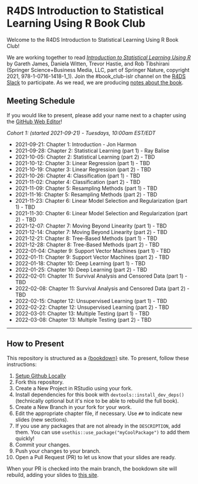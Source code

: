 # R4DS Introduction to Statistical Learning Using R Book Club

Welcome to the R4DS Introduction to Statistical Learning Using R Book Club!

We are working together to read [_Introduction to Statistical Learning Using R_](https://www.statlearning.com) by Gareth James, Daniela Witten, Trevor Hastie, and Rob Tibshirani (Springer Science+Business Media, LLC, part of Springer Nature, copyright 2021, 978-1-0716-1418-1_1).
Join the #book_club-islr channel on the [R4DS Slack](https://r4ds.io/join) to participate.
As we read, we are producing [notes about the book](https://r4ds.github.io/bookclub-islr/).

## Meeting Schedule

If you would like to present, please add your name next to a chapter using the [GitHub Web Editor](https://youtu.be/d41oc2OMAuI)!

*Cohort 1: (started 2021-09-21) - Tuesdays, 10:00am EST/EDT*

- 2021-09-21: Chapter 1: Introduction - Jon Harmon
- 2021-09-28: Chapter 2: Statistical Learning (part 1) - Ray Balise
- 2021-10-05: Chapter 2: Statistical Learning (part 2) - TBD
- 2021-10-12: Chapter 3: Linear Regression (part 1) - TBD
- 2021-10-19: Chapter 3: Linear Regression (part 2) - TBD
- 2021-10-26: Chapter 4: Classification (part 1) - TBD
- 2021-11-02: Chapter 4: Classification (part 2) - TBD
- 2021-11-09: Chapter 5: Resampling Methods (part 1) - TBD
- 2021-11-16: Chapter 5: Resampling Methods (part 2) - TBD
- 2021-11-23: Chapter 6: Linear Model Selection and Regularization (part 1) - TBD
- 2021-11-30: Chapter 6: Linear Model Selection and Regularization (part 2) - TBD
- 2021-12-07: Chapter 7: Moving Beyond Linearity (part 1) - TBD
- 2021-12-14: Chapter 7: Moving Beyond Linearity (part 2) - TBD
- 2021-12-21: Chapter 8: Tree-Based Methods (part 1) - TBD
- 2021-12-28: Chapter 8: Tree-Based Methods (part 2) - TBD
- 2022-01-04: Chapter 9: Support Vector Machines (part 1) - TBD
- 2022-01-11: Chapter 9: Support Vector Machines (part 2) - TBD
- 2022-01-18: Chapter 10: Deep Learning (part 1) - TBD
- 2022-01-25: Chapter 10: Deep Learning (part 2) - TBD
- 2022-02-01: Chapter 11: Survival Analysis and Censored Data (part 1) - TBD
- 2022-02-08: Chapter 11: Survival Analysis and Censored Data (part 2) - TBD
- 2022-02-15: Chapter 12: Unsupervised Learning (part 1) - TBD
- 2022-02-22: Chapter 12: Unsupervised Learning (part 2) - TBD
- 2022-03-01: Chapter 13: Multiple Testing (part 1) - TBD
- 2022-03-08: Chapter 13: Multiple Testing (part 2) - TBD

<hr>


## How to Present

This repository is structured as a [{bookdown}](https://CRAN.R-project.org/package=bookdown) site.
To present, follow these instructions:

1. [Setup Github Locally](https://www.youtube.com/watch?v=hNUNPkoledI)
2. Fork this repository.
3. Create a New Project in RStudio using your fork.
4. Install dependencies for this book with `devtools::install_dev_deps()` (technically optional but it's nice to be able to rebuild the full book).
5. Create a New Branch in your fork for your work.
6. Edit the appropriate chapter file, if necessary. Use `##` to indicate new slides (new sections).
7. If you use any packages that are not already in the `DESCRIPTION`, add them. You can use `usethis::use_package("myCoolPackage")` to add them quickly!
8. Commit your changes.
9. Push your changes to your branch.
10. Open a Pull Request (PR) to let us know that your slides are ready.

When your PR is checked into the main branch, the bookdown site will rebuild, adding your slides to [this site](https://r4ds.github.io/bookclub-islr/).
